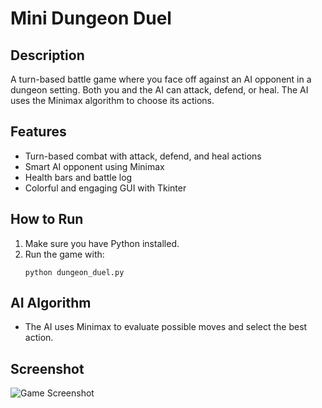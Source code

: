 # Mini Dungeon Duel

## Description
A turn-based battle game where you face off against an AI opponent in a dungeon setting. Both you and the AI can attack, defend, or heal. The AI uses the Minimax algorithm to choose its actions.

## Features
- Turn-based combat with attack, defend, and heal actions
- Smart AI opponent using Minimax
- Health bars and battle log
- Colorful and engaging GUI with Tkinter

## How to Run
1. Make sure you have Python installed.
2. Run the game with:
   ```
   python dungeon_duel.py
   ```

## AI Algorithm
- The AI uses Minimax to evaluate possible moves and select the best action.

## Screenshot
![Game Screenshot](game_image.png)
